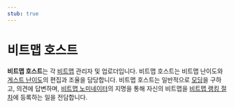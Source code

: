 ```yaml
---
stub: true
---
```


# 비트맵 호스트

**비트맵 호스트**는 각 [비트맵](/wiki/Beatmap) 관리자 및 업로더입니다. 비트맵 호스트는 비트맵 난이도와 [게스트 난이도](/wiki/Beatmap/Guest_difficulty)의 편집과 조율을 담당합니다. 비트맵 호스트는 일반적으로 [모딩](/wiki/Modding)을 구하고, 의견에 답변하며, [비트맵 노미네이터](/wiki/People/Beatmap_Nominators)의 지명을 통해 자신의 비트맵을 [비트맵 랭킹 절차](/wiki/Beatmap_ranking_procedure)에 등록하는 일을 전담합니다.
